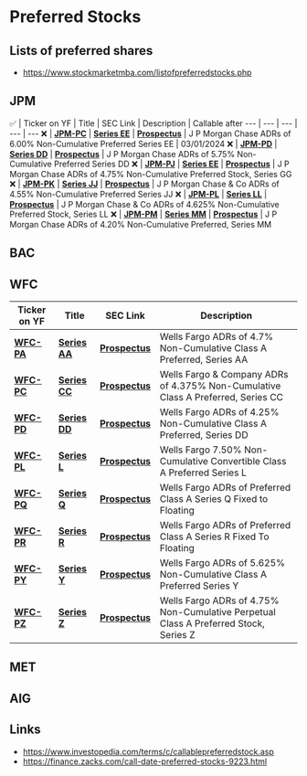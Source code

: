 # Preferred Stocks

## Lists of preferred shares
- https://www.stockmarketmba.com/listofpreferredstocks.php

## JPM

:white_check_mark: | Ticker on YF | Title | SEC Link | Description | Callable after
--- | --- | --- | --- | ---
:x: | **[JPM-PC](https://finance.yahoo.com/quote/JPM-PC)** | **[Series EE](https://www.stockmarketmba.com/analyze.php?s=JPM-C)** | **[Prospectus](https://www.sec.gov/Archives/edgar/data/19617/000119312519012162/d676915d424b2.htm#supp676915_4)** | J P Morgan Chase ADRs of 6.00% Non-Cumulative Preferred Series EE | 03/01/2024
:x: | **[JPM-PD](https://finance.yahoo.com/quote/JPM-PD)** | **[Series DD](https://www.stockmarketmba.com/analyze.php?s=JPM-D)** | **[Prospectus](https://www.sec.gov/Archives/edgar/data/19617/000119312519012162/d676915d424b2.htm#supp676915_4)** | J P Morgan Chase ADRs of 5.75% Non-Cumulative Preferred Series DD
:x: | **[JPM-PJ](https://finance.yahoo.com/quote/JPM-PJ)** | **[Series EE](https://www.stockmarketmba.com/analyze.php?s=JPM-J)** | **[Prospectus](https://www.sec.gov/Archives/edgar/data/19617/000119312519012162/d676915d424b2.htm#supp676915_4)** | J P Morgan Chase ADRs of 4.75% Non-Cumulative Preferred Stock, Series GG
:x: | **[JPM-PK](https://finance.yahoo.com/quote/JPM-PK)** | **[Series JJ](https://www.stockmarketmba.com/analyze.php?s=JPM-K)** | **[Prospectus](https://www.sec.gov/Archives/edgar/data/19617/000119312519012162/d676915d424b2.htm#supp676915_4)** | J P Morgan Chase & Co ADRs of 4.55% Non-Cumulative Preferred Series JJ
:x: | **[JPM-PL](https://finance.yahoo.com/quote/JPM-PL)** | **[Series LL](https://www.stockmarketmba.com/analyze.php?s=JPM-L)** | **[Prospectus](https://www.sec.gov/Archives/edgar/data/19617/000119312519012162/d676915d424b2.htm#supp676915_4)** | 	J P Morgan Chase & Co ADRs of 4.625% Non-Cumulative Preferred Stock, Series LL
:x: | **[JPM-PM](https://finance.yahoo.com/quote/JPM-PM)** | **[Series MM](https://www.stockmarketmba.com/analyze.php?s=JPM-M)** | **[Prospectus](https://www.sec.gov/Archives/edgar/data/19617/000119312519012162/d676915d424b2.htm#supp676915_4)** | J P Morgan Chase ADRs of 4.20% Non-Cumulative Preferred, Series MM

## BAC

## WFC

Ticker on YF | Title | SEC Link | Description
--- | --- | --- | ---
| **[WFC-PA](https://finance.yahoo.com/quote/WFC-PA)** | **[Series AA](https://www.stockmarketmba.com/analyze.php?s=WFC-A)** | **[Prospectus](https://www.sec.gov/Archives/edgar/data/19617/000119312519012162/d676915d424b2.htm#supp676915_4)** | Wells Fargo ADRs of 4.7% Non-Cumulative Class A Preferred, Series AA
| **[WFC-PC](https://finance.yahoo.com/quote/WFC-PC)** | **[Series CC](https://www.stockmarketmba.com/analyze.php?s=WFC-C)** | **[Prospectus](https://www.sec.gov/Archives/edgar/data/19617/000119312519012162/d676915d424b2.htm#supp676915_4)** | Wells Fargo & Company ADRs of 4.375% Non-Cumulative Class A Preferred, Series CC
| **[WFC-PD](https://finance.yahoo.com/quote/WFC-PD)** | **[Series DD](https://www.stockmarketmba.com/analyze.php?s=WFC-D)** | **[Prospectus](https://www.sec.gov/Archives/edgar/data/19617/000119312519012162/d676915d424b2.htm#supp676915_4)** | Wells Fargo ADRs of 4.25% Non-Cumulative Class A Preferred, Series DD
| **[WFC-PL](https://finance.yahoo.com/quote/WFC-PL)** | **[Series L](https://www.stockmarketmba.com/analyze.php?s=WFC-L)** | **[Prospectus](https://www.sec.gov/Archives/edgar/data/19617/000119312519012162/d676915d424b2.htm#supp676915_4)** | Wells Fargo 7.50% Non-Cumulative Convertible Class A Preferred Series L
| **[WFC-PQ](https://finance.yahoo.com/quote/WFC-PQ)** | **[Series Q](https://www.stockmarketmba.com/analyze.php?s=WFC-Q)** | **[Prospectus](https://www.sec.gov/Archives/edgar/data/19617/000119312519012162/d676915d424b2.htm#supp676915_4)** | Wells Fargo ADRs of Preferred Class A Series Q Fixed to Floating
| **[WFC-PR](https://finance.yahoo.com/quote/WFC-PR)** | **[Series R](https://www.stockmarketmba.com/analyze.php?s=WFC-R)** | **[Prospectus](https://www.sec.gov/Archives/edgar/data/19617/000119312519012162/d676915d424b2.htm#supp676915_4)** | Wells Fargo ADRs of Preferred Class A Series R Fixed To Floating
| **[WFC-PY](https://finance.yahoo.com/quote/WFC-PY)** | **[Series Y](https://www.stockmarketmba.com/analyze.php?s=WFC-Y)** | **[Prospectus](https://www.sec.gov/Archives/edgar/data/19617/000119312519012162/d676915d424b2.htm#supp676915_4)** | Wells Fargo ADRs of 5.625% Non-Cumulative Class A Preferred Series Y
| **[WFC-PZ](https://finance.yahoo.com/quote/WFC-PZ)** | **[Series Z](https://www.stockmarketmba.com/analyze.php?s=WFC-Z)** | **[Prospectus](https://www.sec.gov/Archives/edgar/data/19617/000119312519012162/d676915d424b2.htm#supp676915_4)** | Wells Fargo ADRs of 4.75% Non-Cumulative Perpetual Class A Preferred Stock, Series Z

## MET

## AIG

## Links
- https://www.investopedia.com/terms/c/callablepreferredstock.asp
- https://finance.zacks.com/call-date-preferred-stocks-9223.html
